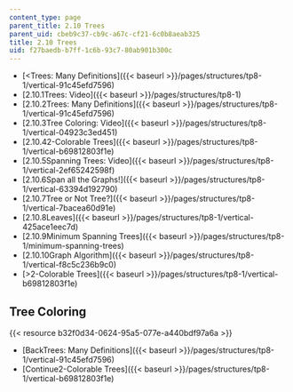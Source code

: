 ```yaml
---
content_type: page
parent_title: 2.10 Trees
parent_uid: cbeb9c37-cb9c-a67c-cf21-6c0b8aeab325
title: 2.10 Trees
uid: f27baedb-b7ff-1c6b-93c7-80ab901b300c
---
```


*   [<Trees: Many Definitions]({{< baseurl >}}/pages/structures/tp8-1/vertical-91c45efd7596)
*   [2.10.1Trees: Video]({{< baseurl >}}/pages/structures/tp8-1)
*   [2.10.2Trees: Many Definitions]({{< baseurl >}}/pages/structures/tp8-1/vertical-91c45efd7596)
*   [2.10.3Tree Coloring: Video]({{< baseurl >}}/pages/structures/tp8-1/vertical-04923c3ed451)
*   [2.10.42-Colorable Trees]({{< baseurl >}}/pages/structures/tp8-1/vertical-b69812803f1e)
*   [2.10.5Spanning Trees: Video]({{< baseurl >}}/pages/structures/tp8-1/vertical-2ef65242598f)
*   [2.10.6Span all the Graphs!]({{< baseurl >}}/pages/structures/tp8-1/vertical-63394d192790)
*   [2.10.7Tree or Not Tree?]({{< baseurl >}}/pages/structures/tp8-1/vertical-7bacea60d91e)
*   [2.10.8Leaves]({{< baseurl >}}/pages/structures/tp8-1/vertical-425ace1eec7d)
*   [2.10.9Minimum Spanning Trees]({{< baseurl >}}/pages/structures/tp8-1/minimum-spanning-trees)
*   [2.10.10Graph Algorithm]({{< baseurl >}}/pages/structures/tp8-1/vertical-f8c5c236b9c0)
*   [\>2-Colorable Trees]({{< baseurl >}}/pages/structures/tp8-1/vertical-b69812803f1e)

Tree Coloring
-------------

{{< resource b32f0d34-0624-95a5-077e-a440bdf97a6a >}}

*   [BackTrees: Many Definitions]({{< baseurl >}}/pages/structures/tp8-1/vertical-91c45efd7596)
*   [Continue2-Colorable Trees]({{< baseurl >}}/pages/structures/tp8-1/vertical-b69812803f1e)